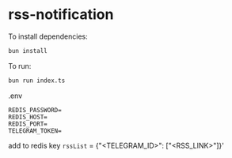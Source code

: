 # rss-notification

To install dependencies:

```bash
bun install
```

To run:

```bash
bun run index.ts
```

.env

```
REDIS_PASSWORD=
REDIS_HOST=
REDIS_PORT=
TELEGRAM_TOKEN=
```

add to redis key `rssList` = {"<TELEGRAM_ID>": ["<RSS_LINK>"]}'
